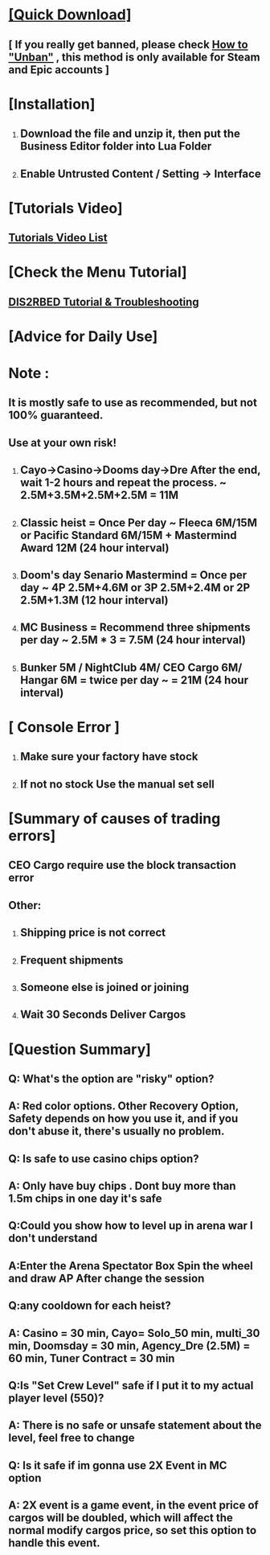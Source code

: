# [[Quick Download]](https://github.com/Kzyoo/Tools/releases)

## [ If you really get banned, please check [How to "Unban"](https://youtu.be/hWl0EAKuYKk) , this method is only available for Steam and Epic accounts ]

# [Installation]

1. ## Download the file and unzip it, then put the Business Editor folder into Lua Folder

2. ## Enable Untrusted Content /  Setting -> Interface

# [Tutorials Video]

## [Tutorials Video List](https://youtube.com/playlist?list=PLS7kTnJ3PNpkCghLi9cnZLZxLjRsGE4yh)

# [Check the Menu Tutorial]  

## [DIS2RBED Tutorial & Troubleshooting](https://w1tch.net/topic/298-dis2rbed-injection-tutorial-troubleshooting/)

# [Advice for Daily Use] 

# Note :

## It is mostly safe to use as recommended, but not 100% guaranteed.

## Use at your own risk!

1. ## Cayo->Casino->Dooms day->Dre After the end, wait 1-2 hours and repeat the process. ~ 2.5M+3.5M+2.5M+2.5M = 11M

2. ## Classic heist = Once Per day ~ Fleeca 6M/15M or Pacific Standard 6M/15M + Mastermind Award 12M (24 hour interval)

3. ## Doom's day Senario Mastermind = Once per day ~ 4P 2.5M+4.6M or 3P 2.5M+2.4M or 2P 2.5M+1.3M (12 hour interval)


4. ## MC Business = Recommend three shipments per day ~ 2.5M * 3 = 7.5M (24 hour interval)

5. ## Bunker 5M / NightClub 4M/ CEO Cargo 6M/ Hangar 6M = twice per day ~ = 21M (24 hour interval)

# [ Console Error ]

1. ## Make sure your factory have stock

2. ## If not no stock Use the manual set sell

# [Summary of causes of trading errors]

## CEO Cargo require use the block transaction error

## Other:

1. ## Shipping price is not correct

2. ## Frequent shipments

3. ## Someone else is joined or joining

4. ## Wait 30 Seconds Deliver Cargos

# [Question Summary]

## Q: What's the option are "risky" option?
## A: Red color options. Other Recovery Option, Safety depends on how you use it, and if you don't abuse it, there's usually no problem.

## Q: Is safe to use casino chips option?
## A: Only have buy chips . Dont buy more than 1.5m chips in one day it's safe

## Q:Could you show how to level up in arena war I don't understand
## A:Enter the Arena Spectator Box Spin the wheel and draw AP After change the session

## Q:any cooldown for each heist?
## A: Casino = 30 min, Cayo= Solo_50 min, multi_30 min, Doomsday = 30 min, Agency_Dre (2.5M) = 60 min, Tuner Contract = 30 min

## Q:Is "Set Crew Level" safe if I put it to my actual player level (550)?
## A: There is no safe or unsafe statement about the level, feel free to change

## Q: Is it safe if im gonna use 2X Event in MC option
## A:  2X event is a game event, in the event price of cargos will be doubled, which will affect the normal modify cargos price, so set this option to handle this event.
